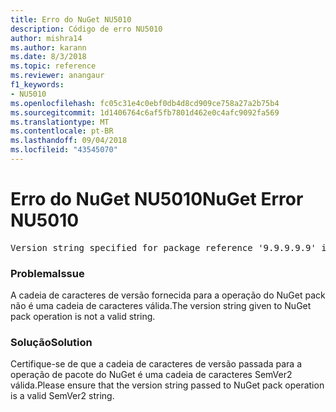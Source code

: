 ```yaml
---
title: Erro do NuGet NU5010
description: Código de erro NU5010
author: mishra14
ms.author: karann
ms.date: 8/3/2018
ms.topic: reference
ms.reviewer: anangaur
f1_keywords:
- NU5010
ms.openlocfilehash: fc05c31e4c0ebf0db4d8cd909ce758a27a2b75b4
ms.sourcegitcommit: 1d1406764c6af5fb7801d462e0c4afc9092fa569
ms.translationtype: MT
ms.contentlocale: pt-BR
ms.lasthandoff: 09/04/2018
ms.locfileid: "43545070"
---
```

# <a name="nuget-error-nu5010"></a><span data-ttu-id="284c2-103">Erro do NuGet NU5010</span><span class="sxs-lookup"><span data-stu-id="284c2-103">NuGet Error NU5010</span></span>
<pre>Version string specified for package reference '9.9.9.9.9' is invalid.</pre>

### <a name="issue"></a><span data-ttu-id="284c2-104">Problema</span><span class="sxs-lookup"><span data-stu-id="284c2-104">Issue</span></span>

<span data-ttu-id="284c2-105">A cadeia de caracteres de versão fornecida para a operação do NuGet pack não é uma cadeia de caracteres válida.</span><span class="sxs-lookup"><span data-stu-id="284c2-105">The version string given to NuGet pack operation is not a valid string.</span></span>


### <a name="solution"></a><span data-ttu-id="284c2-106">Solução</span><span class="sxs-lookup"><span data-stu-id="284c2-106">Solution</span></span>

<span data-ttu-id="284c2-107">Certifique-se de que a cadeia de caracteres de versão passada para a operação de pacote do NuGet é uma cadeia de caracteres SemVer2 válida.</span><span class="sxs-lookup"><span data-stu-id="284c2-107">Please ensure that the version string passed to NuGet pack operation is a valid SemVer2 string.</span></span>

